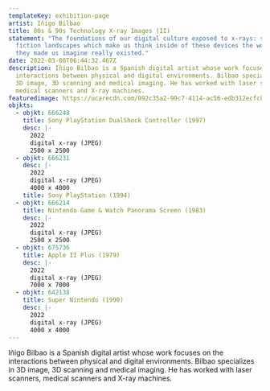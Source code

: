 ```yaml
---
templateKey: exhibition-page
artist: Iñigo Bilbao
title: 80s & 90s Technology X-ray Images (II)
statement: "The foundations of our digital culture exposed to x-rays: science
  fiction landscapes which make us think inside of these devices the worlds that
  they made us imagine really existed."
date: 2022-03-08T06:44:32.467Z
description: Iñigo Bilbao is a Spanish digital artist whose work focuses on the
  interactions between physical and digital environments. Bilbao specializes in
  3D image, 3D scanning and medical imaging. He has worked with laser scanners,
  medical scanners and X-ray machines.
featuredimage: https://ucarecdn.com/092c35a2-99c7-4114-ac56-edb312ecfc80/
objkts:
  - objkt: 666248
    title: Sony PlayStation DualShock Controller (1997)
    desc: |-
      2022
      digital x-ray (JPEG)
      2500 x 2500
  - objkt: 666231
    desc: |-
      2022
      digital x-ray (JPEG)
      4000 x 4000 
    title: Sony PlayStation (1994)
  - objkt: 666214
    title: Nintendo Game & Watch Panorama Screen (1983)
    desc: |-
      2022
      digital x-ray (JPEG)
      2500 x 2500
  - objkt: 675736
    title: Apple II Plus (1979)
    desc: |-
      2022
      digital x-ray (JPEG)
      7000 x 7000 
  - objkt: 642138
    title: Super Nintendo (1990)
    desc: |-
      2022
      digital x-ray (JPEG)
      4000 x 4000
---
```

Iñigo Bilbao is a Spanish digital artist whose work focuses on the interactions between physical and digital environments. Bilbao specializes in 3D image, 3D scanning and medical imaging. He has worked with laser scanners, medical scanners and X-ray machines.